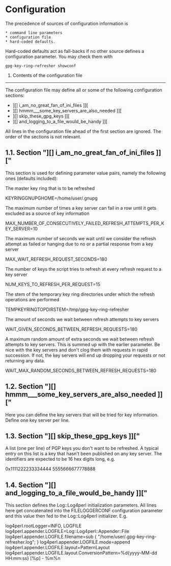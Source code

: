 Configuration
=============

The precedence of sources of configuration information is

    * command line parameters
    * configuration file
    * hard-coded defaults.

Hard-coded defaults act as fall-backs if no other source defines a
configuration parameter. You may check them with

    gpg-key-ring-refresher showconf

1. Contents of the configuration file
-------------------------------------

The configuration file may define all or some of the following configuration
sections:

* ][] i_am_no_great_fan_of_ini_files ]][
* ][] hmmm___some_key_servers_are_also_needed  ]][
* ][] skip_these_gpg_keys ]][
* ][] and_logging_to_a_file_would_be_handy ]][

All lines in the configuration file ahead of the first section are ignored.
The order of the sections is not relevant.

1.1. Section "][] i_am_no_great_fan_of_ini_files ]]["
-----------------------------------------------------

This section is used for defining parameter value pairs, namely the
following ones (defaults included):

The master key ring that is to be refreshed

KEYRINGGNUPGHOME=/home/user/.gnupg

The maximum number of times a key server can fail in a row until it gets
excluded as a source of key information
  
MAX_NUMBER_OF_CONSECUTIVELY_FAILED_REFRESH_ATTEMPTS_PER_KEY_SERVER=10

The maximum number of seconds we wait until we consider the refresh
attempt as failed or hanging due to no or a partial response from a
key server
  
MAX_WAIT_REFRESH_REQUEST_SECONDS=180

The number of keys the script tries to refresh at every refresh request to
a key server

NUM_KEYS_TO_REFRESH_PER_REQUEST=15

The stem of the temporary key ring directories under which the refresh
operations are performed
  
TEMPKEYRINGTOPDIRSTEM=/tmp/gpg-key-ring-refresher

The amount of seconds we wait between refresh attempts to key servers

WAIT_GIVEN_SECONDS_BETWEEN_REFRESH_REQUESTS=180

A maximum random amount of extra seconds we wait between refresh
attempts to key servers. This is summed up with the earlier
parameter. Be nice with the key servers and don't clog them with
requests in rapid succession. If not, the key servers will end up
dropping your requests or not returning any data.

WAIT_MAX_RANDOM_SECONDS_BETWEEN_REFRESH_REQUESTS=180

1.2. Section "][] hmmm___some_key_servers_are_also_needed  ]]["
---------------------------------------------------------------

Here you can define the key servers that will be tried for key information.
Define one key server per line.

1.3. Section "][] skip_these_gpg_keys ]]["
------------------------------------------

A list (one per line) of PGP keys you don't want to be refreshed. A typical
entry on this list is a key that hasn't been published on any key server.
The identifiers are expected to be 16 hex digits long, e.g.

0x1111222233334444
5555666677778888

1.4. Section "][] and_logging_to_a_file_would_be_handy ]]["
-----------------------------------------------------------

This section defines the Log::Log4perl initialization parameters. All
lines here get concatenated into the FILELOGGERCONF configuration
parameter and this value then fed to the Log::Log4perl
initializer. E.g.

log4perl.rootLogger=INFO, LOGFILE
log4perl.appender.LOGFILE=Log::Log4perl::Appender::File
log4perl.appender.LOGFILE.filename=sub { "/home/user/.gpg-key-ring-refresher.log"; }
log4perl.appender.LOGFILE.mode=append
log4perl.appender.LOGFILE.layout=PatternLayout
log4perl.appender.LOGFILE.layout.ConversionPattern=%d{yyyy-MM-dd HH:mm:ss} [%p] - %m%n
